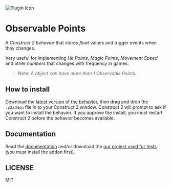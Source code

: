 ![Plugin Icon](http://127.0.0.1:8080/assets/PluginIcon-64x64.png)
# Observable Points

A *Construct 2 behavior* that stores *float* values and trigger events when they changes.

Very useful for implementing *Hit Points*, *Magic Points*, *Movement Speed* and other *numbers* that changes with frequency in games.

> Note: *A object can have more than 1 Observable Points*.

## How to install

Download the [latest version of the behavior](#), then drag and drop the `.c2addon` file in to your Construct 2 window. Construct 2 will prompt to ask if you want to install the behavior. If you approve the install, you must restart Construct 2 before the behavior becomes available.

## Documentation

Read the [documentation](#) and/or download the [our project used for tests](#) (you must install the addon first).

## LICENSE

MIT
